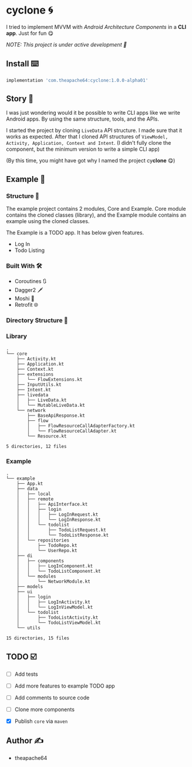 # cyclone 🌀

I tried to implement MVVM with *Android Architecture Components* in a **CLI app**. Just for fun 😋

*NOTE: This project is under active development 🚧*

## Install ⌨️

```groovy
implementation 'com.theapache64:cyclone:1.0.0-alpha01'
```

## Story 🌲

I was just wondering would it be possible to write CLI apps like we write Android apps. By using the same structure, tools, and the APIs.

I started the project by cloning `LiveData` API structure. I made sure that it works as expected.
After that I cloned API structures of  `ViewModel, Activity, Application, Context and Intent`. (I didn't fully clone the component, 
but the minimum version to write a simple CLI app)

(By this time, you might have got why I named the project cy**clone** 😋)

## Example 🔬

### Structure 📂

The example project contains 2 modules, Core and Example. Core module contains the cloned classes (library), and the Example module contains an example using the cloned classes. 

The Example is a TODO app. It has below given features.

- Log In 
- Todo Listing

### Built With 🛠️

- Coroutines 🔃
- Dagger2 🗡️
- Moshi 🔳
- Retrofit 🌐

### Directory Structure 📁

### Library 

```
.
└── core
    ├── Activity.kt
    ├── Application.kt
    ├── Context.kt
    ├── extensions
    │   └── FlowExtensions.kt
    ├── InputUtils.kt
    ├── Intent.kt
    ├── livedata
    │   ├── LiveData.kt
    │   └── MutableLiveData.kt
    └── network
        ├── BaseApiResponse.kt
        ├── flow
        │   ├── FlowResourceCallAdapterFactory.kt
        │   └── FlowResourceCallAdapter.kt
        └── Resource.kt

5 directories, 12 files
```

### Example

```
.
└── example
    ├── App.kt
    ├── data
    │   ├── local
    │   ├── remote
    │   │   ├── ApiInterface.kt
    │   │   ├── login
    │   │   │   ├── LogInRequest.kt
    │   │   │   └── LogInResponse.kt
    │   │   └── todolist
    │   │       ├── TodoListRequest.kt
    │   │       └── TodoListResponse.kt
    │   └── repositories
    │       ├── TodoRepo.kt
    │       └── UserRepo.kt
    ├── di
    │   ├── components
    │   │   ├── LogInComponent.kt
    │   │   └── TodoListComponent.kt
    │   └── modules
    │       └── NetworkModule.kt
    ├── models
    ├── ui
    │   ├── login
    │   │   ├── LogInActivity.kt
    │   │   └── LogInViewModel.kt
    │   └── todolist
    │       ├── TodoListActivity.kt
    │       └── TodoListViewModel.kt
    └── utils

15 directories, 15 files
```

## TODO ☑️

- [ ] Add tests
- [ ] Add more features to example TODO app
- [ ] Add comments to source code
- [ ] Clone more components
- [x] Publish `core` via `maven`


## Author ✍️

- theapache64 